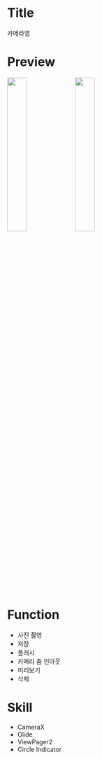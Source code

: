# Title
카메라앱

# Preview
<img src="https://user-images.githubusercontent.com/74343321/135552448-7bf7b9da-832c-461d-a13a-0c2515f5612b.png" width="30%" /> <img src="https://user-images.githubusercontent.com/74343321/135552478-a61082c5-4f71-4e5a-b400-b87212b50648.png" width="30%" />

# Function
 * 사진 촬영
 * 저장
 * 플래시
 * 카메라 줌 인아웃
 * 미리보기
 * 삭제

# Skill
 * CameraX
 * Glide
 * ViewPager2
 * Circle Indicator
